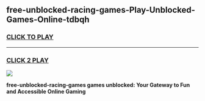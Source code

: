 
## free-unblocked-racing-games-Play-Unblocked-Games-Online-tdbqh
<h3>
<a href="https://premium76.site?title=free-unblocked-racing-games&ref=25A">CLICK TO PLAY</a></h3>
<hr>

<h3>
<a href="https://premium76.site?title=free-unblocked-racing-games&ref=25A">CLICK 2 PLAY</a>
  
</h3>

<a href="https://premium76.site?title=free-unblocked-racing-games&ref=25A"><img src="https://clearcache.store/games.png"></a>


**free-unblocked-racing-games games unblocked: Your Gateway to Fun and Accessible Online Gaming**
